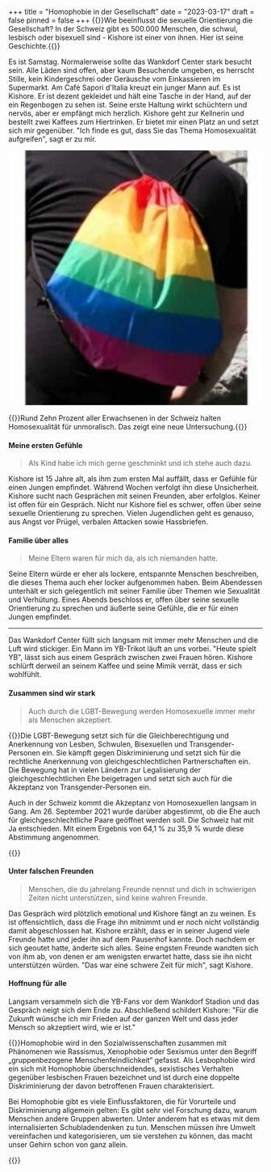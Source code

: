 +++
title = "Homophobie in der Gesellschaft"
date = "2023-03-17"
draft = false
pinned = false
+++
{{<lead>}}Wie beeinflusst die sexuelle Orientierung die Gesellschaft? In der Schweiz gibt es 500.000 Menschen, die schwul, lesbisch oder bisexuell sind - Kishore ist einer von ihnen. Hier ist seine Geschichte.{{<lead>}}

Es ist Samstag. Normalerweise sollte das Wankdorf Center stark besucht sein. Alle Läden sind offen, aber kaum Besuchende umgeben, es herrscht Stille, kein Kindergeschrei oder Geräusche vom Einkassieren im Supermarkt. Am Café Sapori d'Italia kreuzt ein junger Mann auf. Es ist Kishore. Er ist dezent gekleidet und hält eine Tasche in der Hand, auf der ein Regenbogen zu sehen ist. Seine erste Haltung wirkt schüchtern und nervös, aber er empfängt mich herzlich. Kishore geht zur Kellnerin und bestellt zwei Kaffees zum Hiertrinken. Er bietet mir einen Platz an und setzt sich mir gegenüber. "Ich finde es gut, dass Sie das Thema Homosexualität aufgreifen", sagt er zu mir.

![Tasche von Kishore mit Regenbogen](originallle-2-2-2-2-2.jpg)

{{<box>}}Rund Zehn Prozent aller Erwachsenen in der Schweiz halten Homosexualität für unmoralisch. Das zeigt eine neue Untersuchung.{{</box>}}

#### **Meine ersten Gefühle**

> Als Kind habe ich mich gerne geschminkt und ich stehe auch dazu.

Kishore ist 15 Jahre alt, als ihm zum ersten Mal auffällt, dass er Gefühle für einen Jungen empfindet. Während Wochen verfolgt ihn diese Unsicherheit. Kishore sucht nach Gesprächen mit seinen Freunden, aber erfolglos. Keiner ist offen für ein Gespräch. Nicht nur Kishore fiel es schwer, offen über seine sexuelle Orientierung zu sprechen. Vielen Jugendlichen geht es genauso, aus Angst vor Prügel, verbalen Attacken sowie Hassbriefen.

#### **Familie über alles**

> Meine Eltern waren für mich da, als ich niemanden hatte.

Seine Eltern würde er eher als lockere, entspannte Menschen beschreiben, die dieses Thema auch eher locker aufgenommen haben. Beim Abendessen unterhält er sich gelegentlich mit seiner Familie über Themen wie Sexualität und Verhütung. Eines Abends beschloss er, offen über seine sexuelle Orientierung zu sprechen und äußerte seine Gefühle, die er für einen Jungen empfindet.

<hr>

Das Wankdorf Center füllt sich langsam mit immer mehr Menschen und die Luft wird stickiger. Ein Mann im YB-Trikot läuft an uns vorbei. "Heute spielt YB", lässt sich aus einem Gespräch zwischen zwei Frauen hören. Kishore schlürft derweil an seinem Kaffee und seine Mimik verrät, dass er sich wohlfühlt.

#### **Zusammen sind wir stark**

> Auch durch die LGBT-Bewegung werden Homosexuelle immer mehr als Menschen akzeptiert.

{{<box>}}Die LGBT-Bewegung setzt sich für die Gleichberechtigung und Anerkennung von Lesben, Schwulen, Bisexuellen und Transgender-Personen ein. Sie kämpft gegen Diskriminierung und setzt sich für die rechtliche Anerkennung von gleichgeschlechtlichen Partnerschaften ein. Die Bewegung hat in vielen Ländern zur Legalisierung der gleichgeschlechtlichen Ehe beigetragen und setzt sich auch für die Akzeptanz von Transgender-Personen ein.

Auch in der Schweiz kommt die Akzeptanz von Homosexuellen langsam in Gang. Am 26. September 2021 wurde darüber abgestimmt, ob die Ehe auch für gleichgeschlechtliche Paare geöffnet werden soll. Die Schweiz hat mit Ja entschieden. Mit einem Ergebnis von 64,1 % zu 35,9 % wurde diese Abstimmung angenommen.

{{<box>}}



#### **Unter falschen Freunden**

> Menschen, die du jahrelang Freunde nennst und dich in schwierigen Zeiten nicht unterstützen, sind keine wahren Freunde.

Das Gespräch wird plötzlich emotional und Kishore fängt an zu weinen. Es ist offensichtlich, dass die Frage ihn mitnimmt und er noch nicht vollständig damit abgeschlossen hat. Kishore erzählt, dass er in seiner Jugend viele Freunde hatte und jeder ihn auf dem Pausenhof kannte. Doch nachdem er sich geoutet hatte, änderte sich alles. Seine engsten Freunde wandten sich von ihm ab, von denen er am wenigsten erwartet hatte, dass sie ihn nicht unterstützen würden. "Das war eine schwere Zeit für mich", sagt Kishore.

#### **Hoffnung für alle**

Langsam versammeln sich die YB-Fans vor dem Wankdorf Stadion und das Gespräch neigt sich dem Ende zu. Abschließend schildert Kishore: "Für die Zukunft wünsche ich mir Frieden auf der ganzen Welt und dass jeder Mensch so akzeptiert wird, wie er ist."



{{<box title="Weitere Informationen über Homophobie:">}}Homophobie wird in den Sozialwissenschaften zusammen mit Phänomenen wie Rassismus, Xenophobie oder Sexismus unter den Begriff „gruppenbezogene Menschenfeindlichkeit“ gefasst. Als Lesbophobie wird ein sich mit Homophobie überschneidendes, sexistisches Verhalten gegenüber lesbischen Frauen bezeichnet und ist durch eine doppelte Diskriminierung der davon betroffenen Frauen charakterisiert. 

Bei Homophobie gibt es viele Einflussfaktoren, die für Vorurteile und Diskriminierung allgemein gelten: Es gibt sehr viel Forschung dazu, warum Menschen andere Gruppen abwerten. Unter anderem hat es etwas mit dem internalisierten Schubladendenken zu tun. Menschen müssen ihre Umwelt vereinfachen und kategorisieren, um sie verstehen zu können, das macht unser Gehirn schon von ganz allein.

{{<box>}}